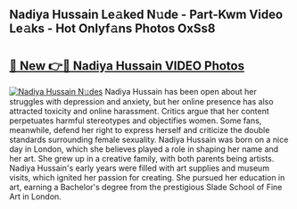 ## Nadiya Hussain Le𝚊ked N𝚞de - Part-Kwm Video Le𝚊ks - Hot Onlyf𝚊ns Photos OxSs8

# <h2><a href="http://ab27876.deff.icu/?id=Nadiya+Hussain">🔗 New 👉🔴 Nadiya Hussain VIDEO Photos</a></h2>

[![Nadiya Hussain N𝚞des](https://i.imgur.com/rIISA9y.gif)](http://ab27876.deff.icu/?id=Nadiya+Hussain)
Nadiya Hussain has been open about her struggles with depression and anxiety, but her online presence has also attracted toxicity and online harassment. Critics argue that her content perpetuates harmful stereotypes and objectifies women. Some fans, meanwhile, defend her right to express herself and criticize the double standards surrounding female sexuality. Nadiya Hussain was born on a nice day in London, which she believes played a role in shaping her name and her art. She grew up in a creative family, with both parents being artists. Nadiya Hussain's early years were filled with art supplies and museum visits, which ignited her passion for creating. She pursued her education in art, earning a Bachelor's degree from the prestigious Slade School of Fine Art in London.
